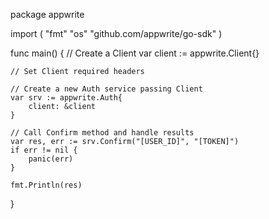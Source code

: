 package appwrite

import (
    "fmt"
    "os"
    "github.com/appwrite/go-sdk"
)

func main() {
    // Create a Client
    var client := appwrite.Client{}

    // Set Client required headers

    // Create a new Auth service passing Client
    var srv := appwrite.Auth{
        client: &client
    }

    // Call Confirm method and handle results
    var res, err := srv.Confirm("[USER_ID]", "[TOKEN]")
    if err != nil {
        panic(err)
    }

    fmt.Println(res)
}